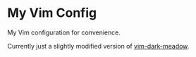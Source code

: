 # My Vim Config

My Vim configuration for convenience.

Currently just a slightly modified version of [vim-dark-meadow](https://github.com/cliuj/vim-dark-meadow).
